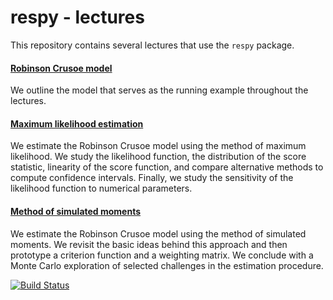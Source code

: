 # respy - lectures

This repository contains several lectures that use the ``respy`` package.

#### [Robinson Crusoe model](https://nbviewer.jupyter.org/github/OpenSourceEconomics/respy-lectures/blob/master/lectures/robinson_economy/notebook.ipynb)

We outline the model that serves as the running example throughout the lectures.

#### [Maximum likelihood estimation](https://nbviewer.jupyter.org/github/OpenSourceEconomics/respy-lectures/blob/master/lectures/maximum_likelihood/notebook.ipynb)

We estimate the Robinson Crusoe model using the method of maximum likelihood. We study the likelihood function, the distribution of the score statistic, linearity of the score function, and compare alternative methods to compute confidence intervals. Finally, we study the sensitivity of the likelihood function to numerical parameters.

#### [Method of simulated moments](https://nbviewer.jupyter.org/github/OpenSourceEconomics/respy-lectures/blob/master/lectures/method_of_simulated_moments/notebook.ipynb)

We estimate the Robinson Crusoe model using the method of simulated moments. We revisit the basic ideas behind this approach and then prototype a criterion function and a weighting matrix. We conclude with  a Monte Carlo exploration of selected challenges in the estimation procedure.

[![Build Status](https://travis-ci.org/OpenSourceEconomics/respy-lectures.svg?branch=master)](https://travis-ci.org/OpenSourceEconomics/respy-lectures)

